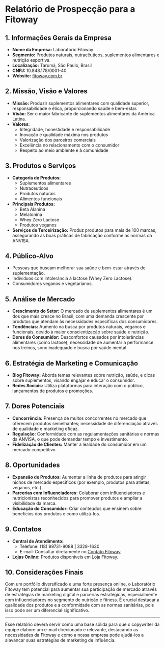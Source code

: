 # Relatório de Prospecção para a Fitoway

## 1. Informações Gerais da Empresa
- **Nome da Empresa:** Laboratório Fitoway
- **Segmento:** Produtos naturais, nutracêuticos, suplementos alimentares e nutrição esportiva.
- **Localização:** Tarumã, São Paulo, Brasil
- **CNPJ:** 10.848.178/0001-40
- **Website:** [fitoway.com.br](https://fitoway.com.br)

## 2. Missão, Visão e Valores
- **Missão:** Produzir suplementos alimentares com qualidade superior, responsabilidade e ética, proporcionando saúde e bem-estar.
- **Visão:** Ser o maior fabricante de suplementos alimentares da América Latina.
- **Valores:**
  - Integridade, honestidade e responsabilidade
  - Inovação e qualidade máxima nos produtos
  - Valorização dos parceiros comerciais
  - Excelência no relacionamento com o consumidor
  - Respeito ao meio ambiente e à comunidade

## 3. Produtos e Serviços
- **Categoria de Produtos:**
  - Suplementos alimentares
  - Nutraceuticos 
  - Produtos naturais
  - Alimentos funcionais
- **Principais Produtos:** 
  - Beta Alanina
  - Melatonina
  - Whey Zero Lactose
  - Produtos veganos
- **Serviços de Terceirização:** Produz produtos para mais de 100 marcas, assegurando as boas práticas de fabricação conforme as normas da ANVISA.

## 4. Público-Alvo
- Pessoas que buscam melhorar sua saúde e bem-estar através de suplementação.
- Indivíduos com intolerância à lactose (Whey Zero Lactose).
- Consumidores veganos e vegetarianos.

## 5. Análise de Mercado
- **Crescimento do Setor:** O mercado de suplementos alimentares é um dos que mais cresce no Brasil, com uma demanda crescente por produtos que atendam às necessidades específicas dos consumidores.
- **Tendências:** Aumento na busca por produtos naturais, veganos e funcionais, devido à maior conscientização sobre saúde e nutrição.
- **Dores do Consumidor:** Desconfortos causados por intolerâncias alimentares (como lactose), necessidade de aumentar a performance nos treinos, sono inadequado e busca por saúde mental.

## 6. Estratégia de Marketing e Comunicação
- **Blog Fitoway:** Aborda temas relevantes sobre nutrição, saúde, e dicas sobre suplementos, visando engajar e educar o consumidor.
- **Redes Sociais:** Utiliza plataformas para interação com o público, lançamentos de produtos e promoções.

## 7. Dores Potenciais
- **Concorrência:** Presença de muitos concorrentes no mercado que oferecem produtos semelhantes; necessidade de diferenciação através de qualidade e marketing eficaz.
- **Regulação:** Conformidade com as regulamentações sanitárias e normas da ANVISA, o que pode demandar tempo e investimento.
- **Fidelização de Clientes:** Manter a lealdade do consumidor em um mercado competitivo.

## 8. Oportunidades
- **Expansão de Produtos:** Aumentar a linha de produtos para atingir nichos de mercado específicos (por exemplo, produtos para atletas, veganos, etc.).
- **Parcerias com Influenciadores:** Colaborar com influenciadores e nutricionistas reconhecidos para promover produtos e ampliar a visibilidade da marca.
- **Educação do Consumidor:** Criar conteúdos que ensinem sobre benefícios dos produtos e como utilizá-los.

## 9. Contatos
- **Central de Atendimento:** 
  - Telefone: (18) 99731-9088 | 3329-1630
  - E-mail: Consultar diretamente no [Contato Fitoway](https://fitoway.com.br/contato/)
- **Lojas Online:** Produtos disponíveis em [Loja Fitoway](https://www.lojafitoway.com.br).

## 10. Considerações Finais
Com um portfólio diversificado e uma forte presença online, o Laboratório Fitoway tem potencial para aumentar sua participação de mercado através de estratégias de marketing digital e parcerias estratégicas, especialmente com influenciadores no segmento de nutrição e fitness. É crucial destacar a qualidade dos produtos e a conformidade com as normas sanitárias, pois isso pode ser um diferencial significativo.

---

Esse relatório deverá servir como uma base sólida para que o copywriter da equipe elabore um e-mail direcionado e relevante, destacando as necessidades da Fitoway e como a nossa empresa pode ajudá-los a alavancar suas estratégias de marketing de influência.
